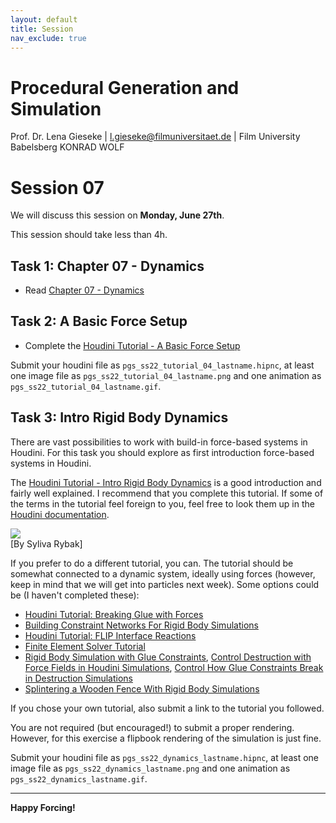 ```yaml
---
layout: default
title: Session
nav_exclude: true
---
```


# Procedural Generation and Simulation

Prof. Dr. Lena Gieseke \| l.gieseke@filmuniversitaet.de \| Film University Babelsberg KONRAD WOLF

# Session 07

We will discuss this session on **Monday, June 27th**.   

This session should take less than 4h.

## Task 1: Chapter 07 - Dynamics

* Read [Chapter 07 - Dynamics](../../02_scripts/pgs_ss22_06_dynamics_script.md)

## Task 2: A Basic Force Setup

* Complete the [Houdini Tutorial - A Basic Force Setup](pgs_ss22_tutorial_04_dynamics.md)

Submit your houdini file as `pgs_ss22_tutorial_04_lastname.hipnc`, at least one image file as `pgs_ss22_tutorial_04_lastname.png` and one animation as `pgs_ss22_tutorial_04_lastname.gif`.

## Task 3: Intro Rigid Body Dynamics

There are vast possibilities to work with build-in force-based systems in Houdini. For this task you should explore as first introduction force-based systems in Houdini.  

The [Houdini Tutorial - Intro Rigid Body Dynamics](https://www.youtube.com/watch?v=I7Yxue9XAiQ) is a good introduction and fairly well explained. I recommend that you complete this tutorial. If some of the terms in the tutorial feel foreign to you, feel free to look them up in the [Houdini documentation](https://www.sidefx.com/docs/houdini/index.html). 

![](img/pgs_ss21_dynamics_rybak.gif)  
[By Syliva Rybak]
  
If you prefer to do a different tutorial, you can. The tutorial should be somewhat connected to a dynamic system, ideally using forces (however, keep in mind that we will get into particles next week). Some options could be (I haven't completed these):

* [Houdini Tutorial: Breaking Glue with Forces](https://diffusefx.com/2020/07/23/tutorial-breaking-glue-with-fields/)
* [Building Constraint Networks For Rigid Body Simulations](https://vimeo.com/270764227)
* [Houdini Tutorial: FLIP Interface Reactions](https://www.youtube.com/watch?v=VbpnGHacARo)
* [Finite Element Solver Tutorial](https://diffusefx.com/2020/05/05/fem-tutorial/)
* [Rigid Body Simulation with Glue Constraints](https://www.youtube.com/watch?v=pjRlqjmoEOg&t=0s), [Control Destruction with Force Fields in Houdini Simulations](https://www.youtube.com/watch?v=PH-GnpAaLhI&t=0s), [Control How Glue Constraints Break in Destruction Simulations](https://www.youtube.com/watch?v=5S7AxS7Xjq4&t=0s)
* [Splintering a Wooden Fence With Rigid Body Simulations](https://www.youtube.com/watch?v=zyDeW7EiDsg)

If you chose your own tutorial, also submit a link to the tutorial you followed.  

You are not required (but encouraged!) to submit a proper rendering. However, for this exercise a flipbook rendering of the simulation is just fine.

Submit your houdini file as `pgs_ss22_dynamics_lastname.hipnc`, at least one image file as `pgs_ss22_dynamics_lastname.png` and one animation as `pgs_ss22_dynamics_lastname.gif`.

---

**Happy Forcing!**